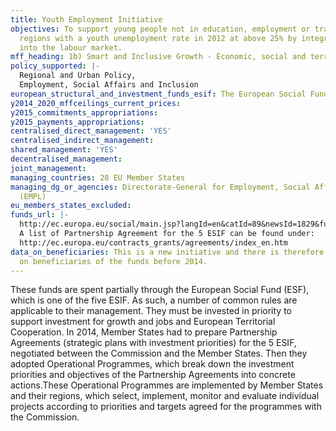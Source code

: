 ```yaml
---
title: Youth Employment Initiative
objectives: To support young people not in education, employment or training in EU's
  regions with a youth unemployment rate in 2012 at above 25% by integrating them
  into the labour market.
mff_heading: 1b) Smart and Inclusive Growth - Economic, social and territorial cohesion
policy_supported: |-
  Regional and Urban Policy,
  Employment, Social Affairs and Inclusion
european_structural_and_investment_funds_esif: The European Social Fund (ESF)
y2014_2020_mffceilings_current_prices: 
y2015_commitments_appropriations: 
y2015_payments_appropriations: 
centralised_direct_management: 'YES'
centralised_indirect_management: 
shared_management: 'YES'
decentralised_management: 
joint_management: 
managing_countries: 28 EU Member States
managing_dg_or_agencies: Directorate-General for Employment, Social Affairs and Inclusion
  (EMPL)
eu_members_states_excluded: 
funds_url: |-
  http://ec.europa.eu/social/main.jsp?langId=en&catId=89&newsId=1829&furtherNews=yes
  A list of Partnership Agreement for the 5 ESIF can be found under:
  http://ec.europa.eu/contracts_grants/agreements/index_en.htm
data_on_beneficiaries: This is a new initiative and there is therefore no data available
  on beneficiaries of the funds before 2014.
---
```

These funds are spent partially through the European Social Fund (ESF), which is one of the five ESIF. As such, a number of common rules are applicable to their management. They must be invested in priority to support investment for growth and jobs and European Territorial Cooperation. In 2014, Member States had to prepare Partnership Agreements (strategic plans with investment priorities) for the 5 ESIF, negotiated between the Commission and the Member States. Then they adopted Operational Programmes, which break down the investment priorities and objectives of the Partnership Agreements into concrete actions.These Operational Programmes are implemented by Member States and their regions, which select, implement, monitor and evaluate individual projects according to priorities and targets agreed for the programmes with the Commission.